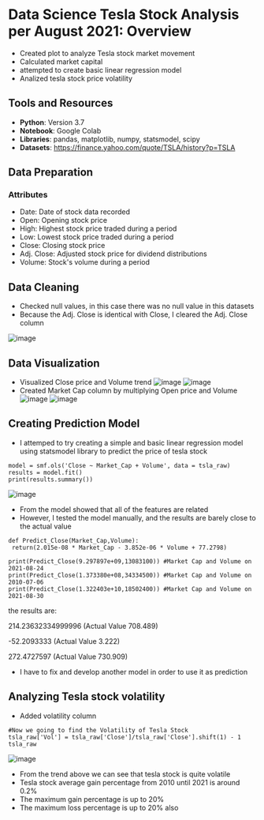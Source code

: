 # Data Science Tesla Stock Analysis per August 2021: Overview
* Created plot to analyze Tesla stock market movement
* Calculated market capital
* attempted to create basic linear regression model 
* Analized tesla stock price volatility

## Tools and Resources
* **Python**: Version 3.7
* **Notebook**: Google Colab
* **Libraries**: pandas, matplotlib, numpy, statsmodel, scipy
* **Datasets**: https://finance.yahoo.com/quote/TSLA/history?p=TSLA

## Data Preparation
### Attributes
* Date: Date of stock data recorded
* Open: Opening stock price 
* High: Highest stock price traded during a period
* Low: Lowest stock price traded during a period
* Close: Closing stock price 
* Adj. Close: Adjusted stock price for dividend distributions
* Volume: Stock's volume during a period

## Data Cleaning
* Checked null values, in this case there was no null value in this datasets
* Because the Adj. Close is identical with Close, I cleared the Adj. Close column

![image](https://user-images.githubusercontent.com/60825743/137606705-6f87440b-824d-45a4-a5fa-e113b24db2ef.png)

## Data Visualization
* Visualized Close price and Volume trend
![image](https://user-images.githubusercontent.com/60825743/137606738-cd504ef2-3623-4c43-857c-9d631f175046.png)
![image](https://user-images.githubusercontent.com/60825743/137606888-4cdd8df0-5b64-42bd-a199-c158b4d55d23.png)
* Created Market Cap column by multiplying Open price and Volume
![image](https://user-images.githubusercontent.com/60825743/137606929-cc23ee1b-f06e-46a8-bd34-c9bfd6bcba86.png)
![image](https://user-images.githubusercontent.com/60825743/137606986-0013a487-37ec-48dc-8ec3-f337d9edfcb3.png)

## Creating Prediction Model
* I attemped to try creating a simple and basic linear regression model using statsmodel library to predict the price of tesla stock

```
model = smf.ols('Close ~ Market_Cap + Volume', data = tsla_raw)
results = model.fit()
print(results.summary())
```
![image](https://user-images.githubusercontent.com/60825743/137607169-40ca0d94-1ee9-47f3-bf35-6a9fff240e87.png)

* From the model showed that all of the features are related
* However, I tested the model manually, and the results are barely close to the actual value
```
def Predict_Close(Market_Cap,Volume):
 return(2.015e-08 * Market_Cap - 3.852e-06 * Volume + 77.2798)

print(Predict_Close(9.297897e+09,13083100)) #Market Cap and Volume on 2021-08-24
print(Predict_Close(1.373380e+08,34334500)) #Market Cap and Volume on 2010-07-06
print(Predict_Close(1.322403e+10,18502400)) #Market Cap and Volume on 2021-08-30
```
the results are:

214.23632334999996 (Actual Value 708.489)

-52.2093333 (Actual Value 3.222)

272.4727597 (Actual Value 730.909)
* I have to fix and develop another model in order to use it as prediction 

## Analyzing Tesla stock volatility
* Added volatility column
```
#Now we going to find the Volatility of Tesla Stock
tsla_raw['Vol'] = tsla_raw['Close']/tsla_raw['Close'].shift(1) - 1
tsla_raw
```
![image](https://user-images.githubusercontent.com/60825743/137607560-c25c37bc-236a-4866-9919-861a4972b25d.png)
* From the trend above we can see that tesla stock is quite volatile
* Tesla stock average gain percentage from 2010 until 2021 is around 0.2%
* The maximum gain percentage is up to 20% 
* The maximum loss percentage is up to 20% also
